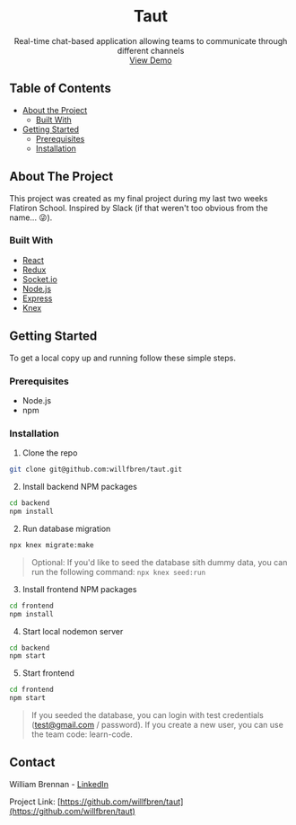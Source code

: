 <!-- PROJECT LOGO -->
<br />
<p align="center">
  <h1 align="center">Taut</h1>

  <p align="center">
    Real-time chat-based application allowing teams to communicate through different channels
    <br />
    <a href="https://youtu.be/N7wtyRBdDFo">View Demo</a>
  </p>
</p>



<!-- TABLE OF CONTENTS -->
## Table of Contents

* [About the Project](#about-the-project)
  * [Built With](#built-with)
* [Getting Started](#getting-started)
  * [Prerequisites](#prerequisites)
  * [Installation](#installation)




<!-- ABOUT THE PROJECT -->
## About The Project

This project was created as my final project during my last two weeks Flatiron School. Inspired by Slack (if that weren't too obvious from the name... 😜).


### Built With

* [React](https://reactjs.org/)
* [Redux](https://redux.js.org/)
* [Socket.io](https://socket.io/)
* [Node.js](https://nodejs.org/en/)
* [Express](https://expressjs.com/)
* [Knex](http://knexjs.org/)



<!-- GETTING STARTED -->
## Getting Started

To get a local copy up and running follow these simple steps.

### Prerequisites

* Node.js
* npm


### Installation

1. Clone the repo
```sh
git clone git@github.com:willfbren/taut.git
```
2. Install backend NPM packages
```sh
cd backend
npm install
```
2. Run database migration
```sh
npx knex migrate:make
```
> Optional: If you'd like to seed the database sith dummy data, you can run the following command: `npx knex seed:run`

3. Install frontend NPM packages
```sh
cd frontend
npm install
```
4. Start local nodemon server
```sh
cd backend
npm start
```
5. Start frontend
```sh
cd frontend
npm start
```
> If you seeded the database, you can login with test credentials (test@gmail.com / password). If you create a new user, you can use the team code: learn-code.
<!-- CONTACT -->
## Contact

William Brennan - [LinkedIn](https://www.linkedin.com/in/willfbren/) 

Project Link: [https://github.com/willfbren/taut](https://github.com/willfbren/taut)
